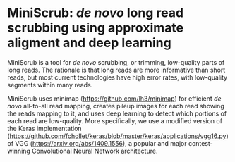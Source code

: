 # MiniScrub: *de novo* long read scrubbing using approximate aligment and deep learning

MiniScrub is a tool for *de novo* scrubbing, or trimming, low-quality parts of long reads. The rationale is that long reads are more informative than short reads, but most current technologies have high error rates, with low-quality segments within many reads.

MiniScrub uses minimap (https://github.com/lh3/minimap) for efficient *de novo* all-to-all read mapping, creates pileup images for each read showing the reads mapping to it, and uses deep learning to detect which portions of each read are low-quality. More specifically, we use a modified version of the Keras implementation (https://github.com/fchollet/keras/blob/master/keras/applications/vgg16.py) of VGG (https://arxiv.org/abs/1409.1556), a popular and major contest-winning Convolutional Neural Network architecture.

